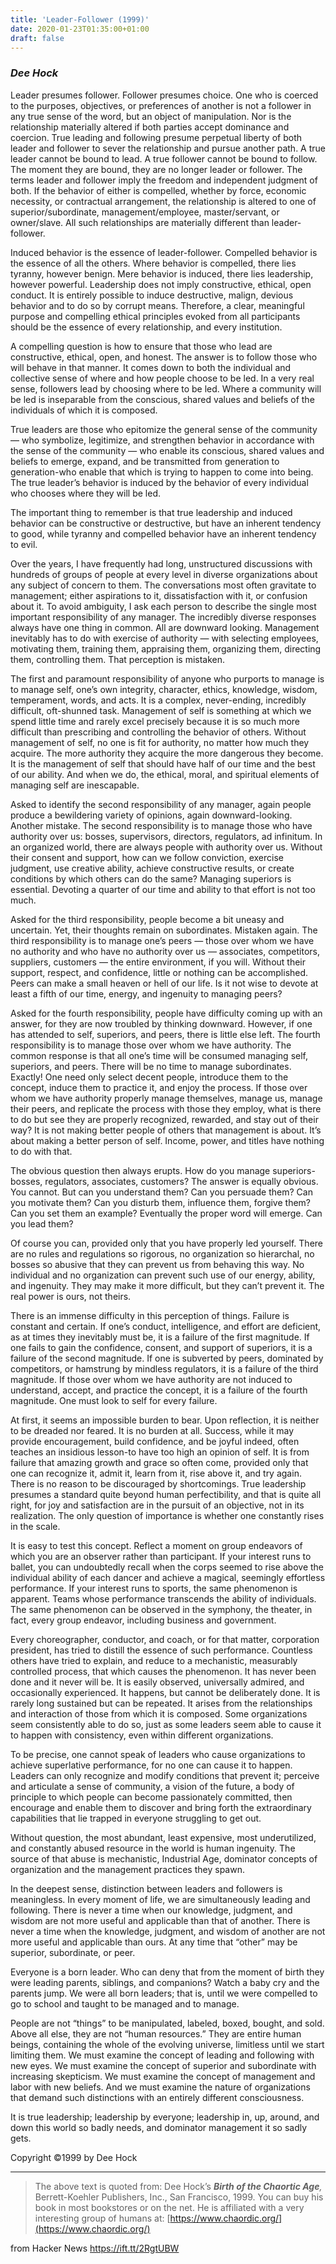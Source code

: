 ```yaml
---
title: 'Leader-Follower (1999)'
date: 2020-01-23T01:35:00+01:00
draft: false
---
```


### _Dee Hock_

Leader presumes follower. Follower presumes choice. One who is coerced to the purposes, objectives, or preferences of another is not a follower in any true sense of the word, but an object of manipulation. Nor is the relationship materially altered if both parties accept dominance and coercion. True leading and following presume perpetual liberty of both leader and follower to sever the relationship and pursue another path. A true leader cannot be bound to lead. A true follower cannot be bound to follow. The moment they are bound, they are no longer leader or follower. The terms leader and follower imply the freedom and independent judgment of both. If the behavior of either is compelled, whether by force, economic necessity, or contractual arrangement, the relationship is altered to one of superior/subordinate, management/employee, master/servant, or owner/slave. All such relationships are materially different than leader-follower.

Induced behavior is the essence of leader-follower. Compelled behavior is the essence of all the others. Where behavior is compelled, there lies tyranny, however benign. Mere behavior is induced, there lies leadership, however powerful. Leadership does not imply constructive, ethical, open conduct. It is entirely possible to induce destructive, malign, devious behavior and to do so by corrupt means. Therefore, a clear, meaningful purpose and compelling ethical principles evoked from all participants should be the essence of every relationship, and every institution.

A compelling question is how to ensure that those who lead are constructive, ethical, open, and honest. The answer is to follow those who will behave in that manner. It comes down to both the individual and collective sense of where and how people choose to be led. In a very real sense, followers lead by choosing where to be led. Where a community will be led is inseparable from the conscious, shared values and beliefs of the individuals of which it is composed.

True leaders are those who epitomize the general sense of the community — who symbolize, legitimize, and strengthen behavior in accordance with the sense of the community — who enable its conscious, shared values and beliefs to emerge, expand, and be transmitted from generation to generation-who enable that which is trying to happen to come into being. The true leader’s behavior is induced by the behavior of every individual who chooses where they will be led.

The important thing to remember is that true leadership and induced behavior can be constructive or destructive, but have an inherent tendency to good, while tyranny and compelled behavior have an inherent tendency to evil.

Over the years, I have frequently had long, unstructured discussions with hundreds of groups of people at every level in diverse organizations about any subject of concern to them. The conversations most often gravitate to management; either aspirations to it, dissatisfaction with it, or confusion about it. To avoid ambiguity, I ask each person to describe the single most important responsibility of any manager. The incredibly diverse responses always have one thing in common. All are downward looking. Management inevitably has to do with exercise of authority — with selecting employees, motivating them, training them, appraising them, organizing them, directing them, controlling them. That perception is mistaken.

The first and paramount responsibility of anyone who purports to manage is to manage self, one’s own integrity, character, ethics, knowledge, wisdom, temperament, words, and acts. It is a complex, never-ending, incredibly difficult, oft-shunned task. Management of self is something at which we spend little time and rarely excel precisely because it is so much more difficult than prescribing and controlling the behavior of others. Without management of self, no one is fit for authority, no matter how much they acquire. The more authority they acquire the more dangerous they become. It is the management of self that should have half of our time and the best of our ability. And when we do, the ethical, moral, and spiritual elements of managing self are inescapable.

Asked to identify the second responsibility of any manager, again people produce a bewildering variety of opinions, again downward-looking. Another mistake. The second responsibility is to manage those who have authority over us: bosses, supervisors, directors, regulators, ad infinitum. In an organized world, there are always people with authority over us. Without their consent and support, how can we follow conviction, exercise judgment, use creative ability, achieve constructive results, or create conditions by which others can do the same? Managing superiors is essential. Devoting a quarter of our time and ability to that effort is not too much.

Asked for the third responsibility, people become a bit uneasy and uncertain. Yet, their thoughts remain on subordinates. Mistaken again. The third responsibility is to manage one’s peers — those over whom we have no authority and who have no authority over us — associates, competitors, suppliers, customers — the entire environment, if you will. Without their support, respect, and confidence, little or nothing can be accomplished. Peers can make a small heaven or hell of our life. Is it not wise to devote at least a fifth of our time, energy, and ingenuity to managing peers?

Asked for the fourth responsibility, people have difficulty coming up with an answer, for they are now troubled by thinking downward. However, if one has attended to self, superiors, and peers, there is little else left. The fourth responsibility is to manage those over whom we have authority. The common response is that all one’s time will be consumed managing self, superiors, and peers. There will be no time to manage subordinates. Exactly! One need only select decent people, introduce them to the concept, induce them to practice it, and enjoy the process. If those over whom we have authority properly manage themselves, manage us, manage their peers, and replicate the process with those they employ, what is there to do but see they are properly recognized, rewarded, and stay out of their way? It is not making better people of others that management is about. It’s about making a better person of self. Income, power, and titles have nothing to do with that.

The obvious question then always erupts. How do you manage superiors-bosses, regulators, associates, customers? The answer is equally obvious. You cannot. But can you understand them? Can you persuade them? Can you motivate them? Can you disturb them, influence them, forgive them? Can you set them an example? Eventually the proper word will emerge. Can you lead them?

Of course you can, provided only that you have properly led yourself. There are no rules and regulations so rigorous, no organization so hierarchal, no bosses so abusive that they can prevent us from behaving this way. No individual and no organization can prevent such use of our energy, ability, and ingenuity. They may make it more difficult, but they can’t prevent it. The real power is ours, not theirs.

There is an immense difficulty in this perception of things. Failure is constant and certain. If one’s conduct, intelligence, and effort are deficient, as at times they inevitably must be, it is a failure of the first magnitude. If one fails to gain the confidence, consent, and support of superiors, it is a failure of the second magnitude. If one is subverted by peers, dominated by competitors, or hamstrung by mindless regulators, it is a failure of the third magnitude. If those over whom we have authority are not induced to understand, accept, and practice the concept, it is a failure of the fourth magnitude. One must look to self for every failure.

At first, it seems an impossible burden to bear. Upon reflection, it is neither to be dreaded nor feared. It is no burden at all. Success, while it may provide encouragement, build confidence, and be joyful indeed, often teaches an insidious lesson-to have too high an opinion of self. It is from failure that amazing growth and grace so often come, provided only that one can recognize it, admit it, learn from it, rise above it, and try again. There is no reason to be discouraged by shortcomings. True leadership presumes a standard quite beyond human perfectibility, and that is quite all right, for joy and satisfaction are in the pursuit of an objective, not in its realization. The only question of importance is whether one constantly rises in the scale.

It is easy to test this concept. Reflect a moment on group endeavors of which you are an observer rather than participant. If your interest runs to ballet, you can undoubtedly recall when the corps seemed to rise above the individual ability of each dancer and achieve a magical, seemingly effortless performance. If your interest runs to sports, the same phenomenon is apparent. Teams whose performance transcends the ability of individuals. The same phenomenon can be observed in the symphony, the theater, in fact, every group endeavor, including business and government.

Every choreographer, conductor, and coach, or for that matter, corporation president, has tried to distill the essence of such performance. Countless others have tried to explain, and reduce to a mechanistic, measurably controlled process, that which causes the phenomenon. It has never been done and it never will be. It is easily observed, universally admired, and occasionally experienced. It happens, but cannot be deliberately done. It is rarely long sustained but can be repeated. It arises from the relationships and interaction of those from which it is composed. Some organizations seem consistently able to do so, just as some leaders seem able to cause it to happen with consistency, even within different organizations.

To be precise, one cannot speak of leaders who cause organizations to achieve superlative performance, for no one can cause it to happen. Leaders can only recognize and modify conditions that prevent it; perceive and articulate a sense of community, a vision of the future, a body of principle to which people can become passionately committed, then encourage and enable them to discover and bring forth the extraordinary capabilities that lie trapped in everyone struggling to get out.

Without question, the most abundant, least expensive, most underutilized, and constantly abused resource in the world is human ingenuity. The source of that abuse is mechanistic, Industrial Age, dominator concepts of organization and the management practices they spawn.

In the deepest sense, distinction between leaders and followers is meaningless. In every moment of life, we are simultaneously leading and following. There is never a time when our knowledge, judgment, and wisdom are not more useful and applicable than that of another. There is never a time when the knowledge, judgment, and wisdom of another are not more useful and applicable than ours. At any time that “other” may be superior, subordinate, or peer.

Everyone is a born leader. Who can deny that from the moment of birth they were leading parents, siblings, and companions? Watch a baby cry and the parents jump. We were all born leaders; that is, until we were compelled to go to school and taught to be managed and to manage.

People are not “things” to be manipulated, labeled, boxed, bought, and sold. Above all else, they are not “human resources.” They are entire human beings, containing the whole of the evolving universe, limitless until we start limiting them. We must examine the concept of leading and following with new eyes. We must examine the concept of superior and subordinate with increasing skepticism. We must examine the concept of management and labor with new beliefs. And we must examine the nature of organizations that demand such distinctions with an entirely different consciousness.

It is true leadership; leadership by everyone; leadership in, up, around, and down this world so badly needs, and dominator management it so sadly gets.

Copyright ©1999 by Dee Hock

* * *

> The above text is quoted from: Dee Hock’s _**Birth of the Chaortic Age**,_ Berrett-Koehler Publishers, Inc., San Francisco, 1999. You can buy his book in most bookstores or on the net. He is affiliated with a very interesting group of humans at: [](https://www.chaordic.org/)[https://www.chaordic.org/](https://www.chaordic.org/)

  
  
from Hacker News https://ift.tt/2RgtUBW